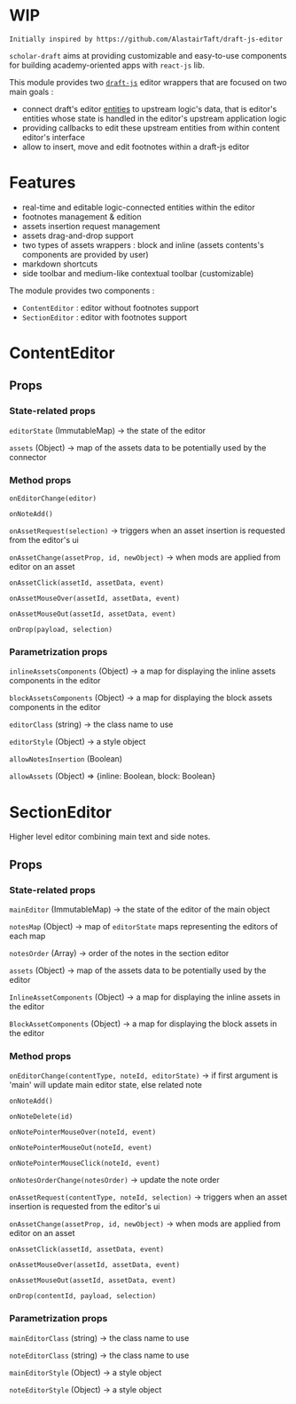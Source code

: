 WIP
===

```
Initially inspired by https://github.com/AlastairTaft/draft-js-editor
```

`scholar-draft` aims at providing customizable and easy-to-use components for  building academy-oriented apps with `react-js` lib.

This module provides two [`draft-js`](https://draftjs.org) editor wrappers that are focused on two main goals :

* connect draft's editor [entities](https://draftjs.org/docs/advanced-topics-entities.html#content) to upstream logic's data, that is editor's entities whose state is handled in the editor's upstream application logic
* providing callbacks to edit these upstream entities from within content editor's interface
* allow to insert, move and edit footnotes within a draft-js editor


# Features

* real-time and editable logic-connected entities within the editor
* footnotes management & edition
* assets insertion request management
* assets drag-and-drop support
* two types of assets wrappers : block and inline (assets contents's components are provided by user)
* markdown shortcuts
* side toolbar and medium-like contextual toolbar (customizable)

The module provides two components :

* `ContentEditor` : editor without footnotes support
* `SectionEditor` : editor with footnotes support

# ContentEditor

## Props

### State-related props

`editorState` (ImmutableMap) -> the state of the editor

`assets` (Object) -> map of the assets data to be potentially used by the connector

### Method props

`onEditorChange(editor)`

`onNoteAdd()`

`onAssetRequest(selection)` -> triggers when an asset insertion is requested from the editor's ui

`onAssetChange(assetProp, id, newObject)` -> when mods are applied from editor on an asset

`onAssetClick(assetId, assetData, event)` 

`onAssetMouseOver(assetId, assetData, event)` 

`onAssetMouseOut(assetId, assetData, event)` 

`onDrop(payload, selection)` 

### Parametrization props

`inlineAssetsComponents` (Object) -> a map for displaying the inline assets components in the editor

`blockAssetsComponents` (Object) -> a map for displaying the block assets components in the editor

`editorClass` (string) -> the class name to use

`editorStyle` (Object) -> a style object

`allowNotesInsertion` (Boolean)

`allowAssets` (Object) => {inline: Boolean, block: Boolean}

# SectionEditor

Higher level editor combining main text and side notes.

## Props

### State-related props

`mainEditor` (ImmutableMap) -> the state of the editor of the main object

`notesMap` (Object) -> map of `editorState` maps representing the editors of each map

`notesOrder` (Array<String>) -> order of the notes in the section editor

`assets` (Object) -> map of the assets data to be potentially used by the editor

`InlineAssetComponents` (Object) -> a map for displaying the inline assets in the editor

`BlockAssetComponents` (Object) -> a map for displaying the block assets in the editor

### Method props

`onEditorChange(contentType, noteId, editorState)` -> if first argument is 'main' will update main editor state, else related note

`onNoteAdd()`

`onNoteDelete(id)`

`onNotePointerMouseOver(noteId, event)`

`onNotePointerMouseOut(noteId, event)`

`onNotePointerMouseClick(noteId, event)`

`onNotesOrderChange(notesOrder)` -> update the note order 

`onAssetRequest(contentType, noteId, selection)` -> triggers when an asset insertion is requested from the editor's ui

`onAssetChange(assetProp, id, newObject)` -> when mods are applied from editor on an asset

`onAssetClick(assetId, assetData, event)` 

`onAssetMouseOver(assetId, assetData, event)` 

`onAssetMouseOut(assetId, assetData, event)` 

`onDrop(contentId, payload, selection)` 

### Parametrization props

`mainEditorClass` (string) -> the class name to use

`noteEditorClass` (string) -> the class name to use

`mainEditorStyle` (Object) -> a style object

`noteEditorStyle` (Object) -> a style object


